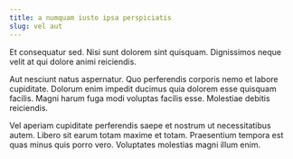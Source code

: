 ```yaml
---
title: a numquam iusto ipsa perspiciatis
slug: vel aut
---
```


Et consequatur sed. Nisi sunt dolorem sint quisquam. Dignissimos neque velit at qui dolore animi reiciendis.

Aut nesciunt natus aspernatur. Quo perferendis corporis nemo et labore cupiditate. Dolorum enim impedit ducimus quia dolorem esse quisquam facilis. Magni harum fuga modi voluptas facilis esse. Molestiae debitis reiciendis.

Vel aperiam cupiditate perferendis saepe et nostrum ut necessitatibus autem. Libero sit earum totam maxime et totam. Praesentium tempora est quas minus quis porro vero. Voluptates molestias magni illum enim.
